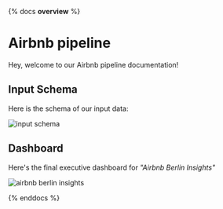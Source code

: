 {% docs __overview__ %}
# Airbnb pipeline

Hey, welcome to our Airbnb pipeline documentation!

## Input Schema

Here is the schema of our input data:   

![input schema](assets/input_schema.png)

## Dashboard

Here's the final executive dashboard for *"Airbnb Berlin Insights"*   

![airbnb berlin insights](assets/berlin_insights_dashboard.png)

{% enddocs %}